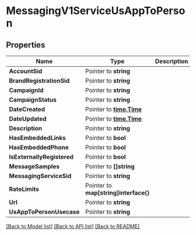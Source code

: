 # MessagingV1ServiceUsAppToPerson

## Properties

Name | Type | Description | Notes
------------ | ------------- | ------------- | -------------
**AccountSid** | Pointer to **string** |  |
**BrandRegistrationSid** | Pointer to **string** |  |
**CampaignId** | Pointer to **string** |  |
**CampaignStatus** | Pointer to **string** |  |
**DateCreated** | Pointer to [**time.Time**](time.Time.md) |  |
**DateUpdated** | Pointer to [**time.Time**](time.Time.md) |  |
**Description** | Pointer to **string** |  |
**HasEmbeddedLinks** | Pointer to **bool** |  |
**HasEmbeddedPhone** | Pointer to **bool** |  |
**IsExternallyRegistered** | Pointer to **bool** |  |
**MessageSamples** | Pointer to **[]string** |  |
**MessagingServiceSid** | Pointer to **string** |  |
**RateLimits** | Pointer to **map[string]interface{}** |  |
**Url** | Pointer to **string** |  |
**UsAppToPersonUsecase** | Pointer to **string** |  |

[[Back to Model list]](../README.md#documentation-for-models) [[Back to API list]](../README.md#documentation-for-api-endpoints) [[Back to README]](../README.md)


